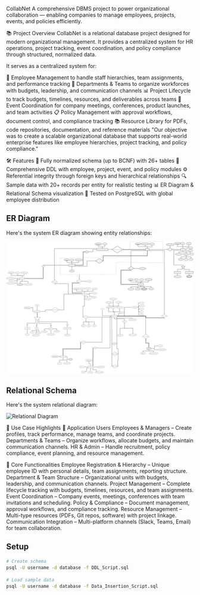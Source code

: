 CollabNet
A comprehensive DBMS project to power organizational collaboration — enabling companies to manage employees, projects, events, and policies efficiently.

📚 Project Overview
CollabNet is a relational database project designed for modern organizational management. It provides a centralized system for HR operations, project tracking, event coordination, and policy compliance through structured, normalized data.

It serves as a centralized system for:

👥 Employee Management to handle staff hierarchies, team assignments, and performance tracking
🏢 Departments & Teams to organize workforces with budgets, leadership, and communication channels
📊 Project Lifecycle to track budgets, timelines, resources, and deliverables across teams
📅 Event Coordination for company meetings, conferences, product launches, and team activities
📋 Policy Management with approval workflows, document control, and compliance tracking
📚 Resource Library for PDFs, code repositories, documentation, and reference materials
"Our objective was to create a scalable organizational database that supports real-world enterprise features like employee hierarchies, project tracking, and policy compliance."

🛠️ Features
🧱 Fully normalized schema (up to BCNF) with 26+ tables
📄 Comprehensive DDL with employee, project, event, and policy modules
⚙️ Referential integrity through foreign keys and hierarchical relationships
🔍 Sample data with 20+ records per entity for realistic testing
📊 ER Diagram & Relational Schema visualization
🧪 Tested on PostgreSQL with global employee distribution

## ER Diagram  

Here's the system ER diagram showing entity relationships:

![ER Diagram](ER_diagram.svg)  

## Relational Schema  

Here's the system relational diagram:

![Relational Diagram](Relational_Diagram.svg)  

🧾 Use Case Highlights
👥 Application Users
Employees & Managers – Create profiles, track performance, manage teams, and coordinate projects.
Departments & Teams – Organize workflows, allocate budgets, and maintain communication channels.
HR & Admin – Handle recruitment, policy compliance, event planning, and resource management.

🔎 Core Functionalities
Employee Registration & Hierarchy – Unique employee ID with personal details, team assignments, reporting structure.
Department & Team Structure – Organizational units with budgets, leadership, and communication channels.
Project Management – Complete lifecycle tracking with budgets, timelines, resources, and team assignments.
Event Coordination – Company events, meetings, conferences with team invitations and scheduling.
Policy & Compliance – Document management, approval workflows, and compliance tracking.
Resource Management – Multi-type resources (PDFs, Git repos, software) with project linkage.
Communication Integration – Multi-platform channels (Slack, Teams, Email) for team collaboration.

## Setup

```bash
# Create schema
psql -U username -d database -f DDL_Script.sql

# Load sample data  
psql -U username -d database -f Data_Insertion_Script.sql
```
